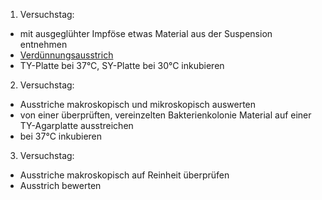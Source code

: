 1. Versuchstag:
- mit ausgeglühter Impföse etwas Material aus der Suspension entnehmen 
- [Verdünnungsausstrich](Verdünnungsausstrich.md)
- TY-Platte bei 37°C, SY-Platte bei 30°C inkubieren

2. Versuchstag:
- Ausstriche makroskopisch und mikroskopisch auswerten 
- von einer überprüften, vereinzelten Bakterienkolonie Material auf einer TY-Agarplatte ausstreichen 
- bei 37°C inkubieren 

3. Versuchstag:
- Ausstriche makroskopisch auf Reinheit überprüfen
- Ausstrich bewerten
